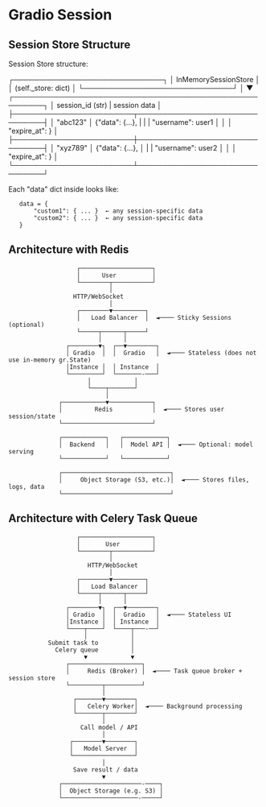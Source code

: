 # Gradio Session



## Session Store Structure

Session Store structure:

┌──────────────────────────────┐
│    InMemorySessionStore      │
│     (self._store: dict)      │
└──────────────────────────────┘
              │
              ▼
┌────────────────────────────────────────────────────────┐
│   session_id (str)     |         session data          │
├────────────────────────┬───────────────────────────────┤
│      "abc123"          │    {"data": {...},            |
|                        |     "username": user1         │
│                        │     "expire_at": <timestamp>} │
├────────────────────────┼───────────────────────────────┤
│      "xyz789"          │    {"data": {...},            │
|                        |     "username": user2         │
│                        │     "expire_at": <timestamp>} │
└────────────────────────┴───────────────────────────────┘

Each "data" dict inside looks like:

       data = {
           "custom1": { ... }  ← any session-specific data
           "custom2": { ... }  ← any session-specific data
       }


## Architecture with Redis

                       ┌────────────────────┐
                       │      User          │
                       └────────┬───────────┘
                                │
                      HTTP/WebSocket
                                │
                       ┌────────▼─────────┐
                       │   Load Balancer  │  ◄──── Sticky Sessions (optional)
                       └─────┬──────┬─────┘
                             │      │
                    ┌────────▼┐  ┌──▼────────┐
                    │ Gradio  │  │  Gradio   │  ◄──── Stateless (does not use in-memory gr.State)
                    │Instance │  │ Instance  │
                    └─────────┘  └───────-───┘
                          │            │
                          └────┬───────┘
                               │
                  ┌────────────▼────────────┐
                  │         Redis           │  ◄──── Stores user session/state
                  └─────────────────────────┘

                  ┌────────────┐   ┌────────────┐
                  │  Backend   │   │  Model API │  ◄──── Optional: model serving
                  └────────────┘   └────────────┘

                  ┌──────────────────────────────┐
                  │     Object Storage (S3, etc.)│  ◄──── Stores files, logs, data
                  └──────────────────────────────┘


## Architecture with Celery Task Queue

                       ┌────────────────────┐
                       │       User         │
                       └────────┬───────────┘
                                │
                          HTTP/WebSocket
                                │
                       ┌────────▼─────────┐
                       │   Load Balancer  │
                       └─────┬──────┬─────┘
                             │      │
                    ┌────────▼┐  ┌──▼────────┐
                    │ Gradio  │  │  Gradio   │  ◄──── Stateless UI
                    │Instance │  │ Instance  │
                    └────┬────┘  └────┬───-──┘
                         │            │
               Submit task to         │
                 Celery queue         │
                         ▼            ▼
                    ┌────────────────────┐
                    │     Redis (Broker) │  ◄──── Task queue broker + session store
                    └─────────┬──────────┘
                              │
                      ┌───────▼────────┐
                      │   Celery Worker│  ◄──── Background processing
                      └───────┬────────┘
                              │
                        Call model / API
                              │
                     ┌────────▼────────┐
                     │   Model Server  │
                     └─────────────────┘
                              │
                      Save result / data
                              ▼
                  ┌──────────────────────-────┐
                  │  Object Storage (e.g. S3) │
                  └─────────────────────-─────┘
